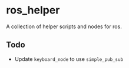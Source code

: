 # ros_helper

A collection of helper scripts and nodes for ros. 

## Todo

* Update `keyboard_node` to use `simple_pub_sub`
